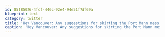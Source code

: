 ```yaml
---
id: 85f85026-4fcf-446c-92e4-94e51f7df69a
blueprint: text
category: twitter
title: 'Hey Vancouver: Any suggestions for skirting the Port Mann mess (inbound) tomorrow at around 1pm?'
caption: 'Hey Vancouver: Any suggestions for skirting the Port Mann mess (inbound) tomorrow at around 1pm?'
---
```

